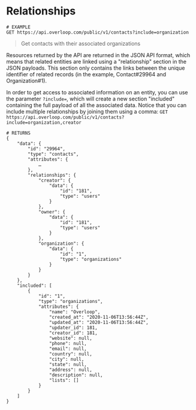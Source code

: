 # Relationships
```shell
# EXAMPLE
GET https://api.overloop.com/public/v1/contacts?include=organization
```

> Get contacts with their associated organizations

Resources returned by the API are returned in the JSON API format, which means that related entities are 
linked using a "relationship" section in the JSON payloads. 
This section only contains the links between the unique identifier of related records (in the example, Contact#29964 and Organization#1). 

In order to get access to associated information on an entity, you can use the parameter `?include=`, which will create 
a new section "included" containing the full payload of all the associated data. Notice that you can include multiple 
relationships by joining them using a comma: `GET https://api.overloop.com/public/v1/contacts?include=organization,creator`

```shell
# RETURNS
{
    "data": {
        "id": "29964",
        "type": "contacts",
        "attributes": {
            …
        },
        "relationships": {
            "creator": {
                "data": {
                    "id": "181",
                    "type": "users"
                }
            },
            "owner": {
                "data": {
                    "id": "181",
                    "type": "users"
                }
            },
            "organization": {
                "data": {
                    "id": "1",
                    "type": "organizations"
                }
            }
        }
    },
    "included": [
        {
            "id": "1",
            "type": "organizations",
            "attributes": {
                "name": "Overloop",
                "created_at": "2020-11-06T13:56:44Z",
                "updated_at": "2020-11-06T13:56:44Z",
                "updater_id": 181,
                "creator_id": 181,
                "website": null,
                "phone": null,
                "email": null,
                "country": null,
                "city": null,
                "state": null,
                "address": null,
                "description": null,
                "lists": []
            }
        }
    ]
}
```
